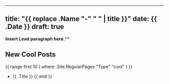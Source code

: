 
---
title: "{{ replace .Name "-" " " | title }}"
date: {{ .Date }}
draft: true
---

**Insert Lead paragraph here.****

## New Cool Posts

{{ range first 10 ( where .Site.RegularPages "Type" "cool" ) }}
* {{ .Title }}
{{ end }}